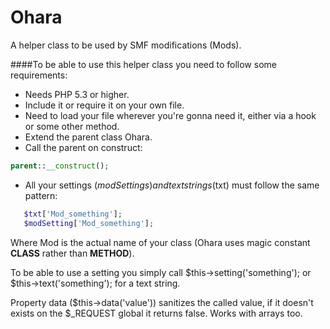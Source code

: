 Ohara
=====

A helper class to be used by SMF modifications (Mods).

####To be able to use this helper class you need to follow some requirements:

- Needs PHP 5.3 or higher.
- Include it or require it on your own file.
- Need to load your file wherever you're gonna need it, either via a hook or some other method.
- Extend the parent class Ohara.
- Call the parent on construct:

 ```php
parent::__construct();
 ```

- All your settings ($modSettings) and text strings ($txt) must follow the same pattern:

 ```php
	$txt['Mod_something'];
	$modSetting['Mod_something'];
 ```

Where Mod is the actual name of your class (Ohara uses magic constant __CLASS__ rather than __METHOD__).

To be able to use a setting you simply call $this->setting('something'); or $this->text('something'); for a text string.

Property data ($this->data('value')) sanitizes the called value, if it doesn't exists on the $_REQUEST global it returns false. Works with arrays too.
